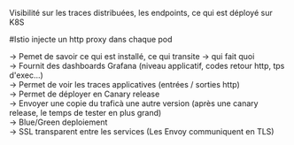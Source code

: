 Visibilité sur les traces distribuées, les endpoints, ce qui est déployé sur K8S  
  
#Istio injecte un http proxy dans chaque pod  
  
→ Pemet de savoir ce qui est installé, ce qui transite → qui fait quoi  
→ Fournit des dashboards Grafana (niveau applicatif, codes retour http, tps d'exec...)  
→ Permet de voir les traces applicatives (entrées / sorties http)  
→ Permet de déployer en Canary release  
→ Envoyer une copie du traficà une autre version (après une canary release, le temps de tester en plus grand)  
→ Blue/Green deploiement  
→ SSL transparent entre les services (Les Envoy communiquent en TLS)